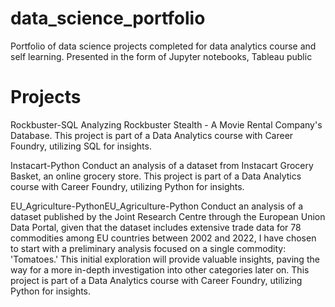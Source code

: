 # data_science_portfolio
Portfolio of data science projects completed for data analytics course and self learning. Presented in the form of Jupyter notebooks, Tableau public
# Projects
Rockbuster-SQL
Analyzing Rockbuster Stealth - A Movie Rental Company's Database. This project is part of a Data Analytics course with Career Foundry, utilizing SQL for insights.

Instacart-Python
Conduct an analysis of a dataset from Instacart Grocery Basket, an online grocery store. This project is part of a Data Analytics course with Career Foundry, utilizing Python for insights.

EU_Agriculture-PythonEU_Agriculture-Python
Conduct an analysis of a dataset published by the Joint Research Centre through the European Union Data Portal, given that the dataset includes extensive trade data for 78 commodities among EU countries between 2002 and 2022, I have chosen to start with a preliminary analysis focused on a single commodity: 'Tomatoes.' This initial exploration will provide valuable insights, paving the way for a more in-depth investigation into other categories later on. This project is part of a Data Analytics course with Career Foundry, utilizing Python for insights.
